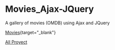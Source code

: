 # Movies_Ajax-JQuery
A gallery of movies (OMDB) using Ajax and JQuery

[Movies](https://xosejx.github.io/Movies_Ajax-JQuery/){target="_blank"}

[All Proyect](http://wordpressdaw.net23.net/)

